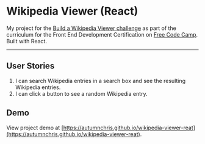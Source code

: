 # Wikipedia Viewer (React)

My project for the [Build a Wikipedia Viewer challenge](https://www.freecodecamp.org/challenges/build-a-wikipedia-viewer) as part of the curriculum for the Front End Development Certification on [Free Code Camp](https://www.freecodecamp.org). Built with React.

---

## User Stories
1. I can search Wikipedia entries in a search box and see the resulting Wikipedia entries.
2. I can click a button to see a random Wikipedia entry.

## Demo

View project demo at [https://autumnchris.github.io/wikipedia-viewer-reat](https://autumnchris.github.io/wikipedia-viewer-reat).
